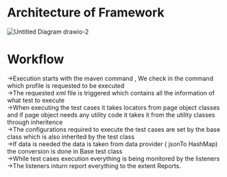 # Architecture of Framework 
![Untitled Diagram drawio-2](https://github.com/user-attachments/assets/7f8cbb60-e925-4140-9b62-739a2773fcc0)

# Workflow 
->Execution starts with the maven command , We check in the command which profile is requested to be executed <br/>
->The requested xml file is triggered which contains all the information of what test to execute <br/>
->When executing the test cases it takes locators from page object classes and if page object needs any utility code it takes it from the utility classes through inheritence <br/>
->The configurations required to execute the test cases are set by the base class which is also inherited by the test class <br/>
->If data is needed the data is taken from data provider ( jsonTo HashMap) the conversion is done in Base test class <br/>
->While test cases execution everything is being monitored by the listeners <br/>
->The listeners inturn report everything to the extent Reports. 

